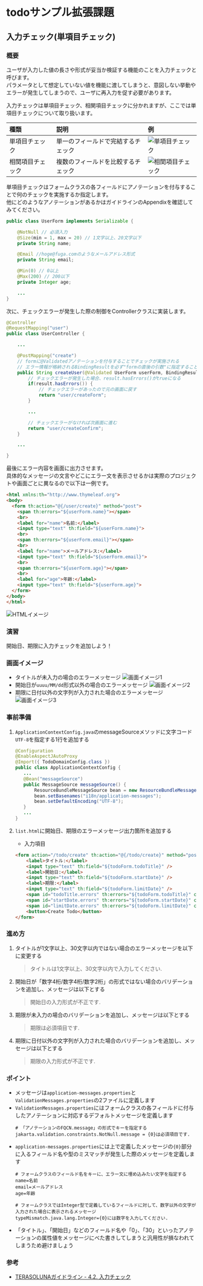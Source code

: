 # todoサンプル拡張課題
## 入力チェック(単項目チェック)
### 概要
ユーザが入力した値の長さや形式が妥当か検証する機能のことを入力チェックと呼びます。  
パラメータとして想定していない値を機能に渡してしまうと、意図しない挙動やエラーが発生してしまうので、ユーザに再入力を促す必要があります。  

入力チェックは単項目チェック、相関項目チェックに分かれますが、ここでは単項目チェックについて取り扱います。

|種類|説明|例|
|:---|:---|:---|
|単項目チェック|単一のフィールドで完結するチェック|![単項目チェック](./pic4.PNG "単項目チェック")|
|相関項目チェック|複数のフィールドを比較するチェック|![相関項目チェック](./pic5.PNG "相関項目チェック")|

単項目チェックはフォームクラスの各フィールドにアノテーションを付与することで何のチェックを実施するか指定します。  
他にどのようなアノテーションがあるかはガイドラインのAppendixを確認してみてください。
```java
public class UserForm implements Serializable {

    @NotNull // 必須入力
    @Size(min = 1, max = 20) // 1文字以上、20文字以下
    private String name;

    @Email //hoge@fuga.comのようなメールアドレス形式
    private String email;

    @Min(0) // 0以上
    @Max(200) // 200以下
    private Integer age;

    ...
}
```

次に、チェックエラーが発生した際の制御をControllerクラスに実装します。
```java
@Controller
@RequestMapping("user")
public class UserController {

    ...

    @PostMapping("create")
    // formに@Validatedアノテーションを付与することでチェックが実施される
    // エラー情報が格納されるBindingResultを必ず"formの直後の引数"に指定すること
    public String createUser(@Validated UserForm userForm, BindingResult result) {
        // チェックエラーが発生した場合、result.hasErrors()がtrueになる
        if(result.hasErrors()) {
            // チェックエラーがあったので元の画面に戻す
            return "user/createForm";
        }

        ...

        // チェックエラーがなければ次画面に進む
        return "user/createConfirm";
    }

    ...

}

```

最後にエラー内容を画面に出力させます。  
具体的なメッセージの文言やどこにエラー文を表示させるかは実際のプロジェクトや画面ごとに異なるので以下は一例です。
```html
<html xmlns:th="http://www.thymeleaf.org">
<body>
  <form th:action="@{/user/create}" method="post">
    <span th:errors="${userForm.name}"></span>
    <br>
    <label for="name">名前:</label>
    <input type="text" th:field="${userForm.name}">
    <br>
    <span th:errors="${userForm.email}"></span>
    <br>
    <label for="name">メールアドレス:</label>
    <input type="text" th:field="${userForm.email}">
    <br>
    <span th:errors="${userForm.age}"></span>
    <br>
    <label for="age">年齢:</label>
    <input type="text" th:field="${userForm.age}">
  </form>
</body>
</html>
```

![HTMLイメージ](./pic6.PNG "HTMLイメージ")

### 演習
開始日、期限に入力チェックを追加しよう！

### 画面イメージ
- タイトルが未入力の場合のエラーメッセージ
  ![画面イメージ1](./pic1.PNG "画面イメージ1")
- 開始日が`uuuu/MM/dd`形式以外の場合のエラーメッセージ
  ![画面イメージ2](./pic2.PNG "画面イメージ2")
- 期限に日付以外の文字列が入力された場合のエラーメッセージ
  ![画面イメージ3](./pic3.PNG "画面イメージ3")

### 事前準備
1. `ApplicationContextConfig.java`のmessageSourceメソッドに文字コード`UTF-8`を指定する1行を追加する
   ```java
   @Configuration
   @EnableAspectJAutoProxy
   @Import({ TodoDomainConfig.class })
   public class ApplicationContextConfig {
      ...
      @Bean("messageSource")
      public MessageSource messageSource() {
          ResourceBundleMessageSource bean = new ResourceBundleMessageSource();
          bean.setBasenames("i18n/application-messages");
          bean.setDefaultEncoding("UTF-8");
      }
      ...
   }
   ```

2. `list.html`に開始日、期限のエラーメッセージ出力箇所を追加する
   - 入力項目
   ```html
   <form action="/todo/create" th:action="@{/todo/create}" method="post">
       <label>タイトル:</label>
       <input type="text" th:field="${todoForm.todoTitle}" />
       <label>開始日:</label>
       <input type="text" th:field="${todoForm.startDate}" />
       <label>期限:</label>
       <input type="text" th:field="${todoForm.limitDate}" />
       <span id="todoTitle.errors" th:errors="${todoForm.todoTitle}" class="text-error">size must be between 1 and 30</span>
       <span id="startDate.errors" th:errors="${todoForm.startDate}" class="text-error"></span>
       <span id="limitDate.errors" th:errors="${todoForm.limitDate}" class="text-error"></span>
       <button>Create Todo</button>
   </form>
   ```

### 進め方
1. タイトルが1文字以上、30文字以内ではない場合のエラーメッセージを以下に変更する
   > タイトルは1文字以上、30文字以内で入力してください.
2. 開始日が「数字4桁/数字4桁/数字2桁」の形式ではない場合のバリデーションを追加し、メッセージは以下とする
   > 開始日の入力形式が不正です.
3. 期限が未入力の場合のバリデーションを追加し、メッセージは以下とする
   > 期限は必須項目です.
4. 期限に日付以外の文字列が入力された場合のバリデーションを追加し、メッセージは以下とする
   > 期限の入力形式が不正です.

### ポイント
- メッセージは`application-messages.properties`と`ValidationMessages.properties`の2ファイルに定義します  
- `ValidationMessages.properties`にはフォームクラスの各フィールドに付与したアノテーションに対応するデフォルトメッセージを定義します
  ```properteis
  # 「アノテーションのFQCN.message」の形式でキーを指定する
  jakarta.validation.constraints.NotNull.message = {0}は必須項目です.
  ```
- `application-messages.properties`には上で定義したメッセージの`{0}`部分に入るフィールド名や型のミスマッチが発生した際のメッセージを定義します
  ```properties
  # フォームクラスのフィールド名をキーに、エラー文に埋め込みたい文字を指定する
  name=名前
  email=メールアドレス
  age=年齢

  # フォームクラスではInteger型で定義しているフィールドに対して、数字以外の文字が入力された場合に表示されるメッセージ
  typeMismatch.java.lang.Integer={0}には数字を入力してください.
  ```
- 「タイトル」、「開始日」などのフィールド名や「0」、「30」といったアノテーションの属性値をメッセージにべた書きしてしまうと汎用性が損なわれてしまうため避けましょう

### 参考
- [TERASOLUNAガイドライン - 4.2. 入力チェック](https://terasolunaorg.github.io/guideline/current/ja/ArchitectureInDetail/WebApplicationDetail/Validation.html)

